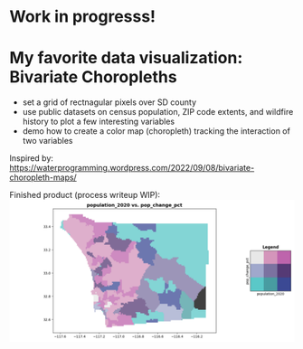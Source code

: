 # Work in progresss! 
# My favorite data visualization: Bivariate Choropleths 

- set a grid of rectnagular pixels over SD county
- use public datasets on census population, ZIP code extents, and wildfire history to plot a few interesting variables 
- demo how to create a color map (choropleth) tracking the interaction of two variables 

Inspired by: https://waterprogramming.wordpress.com/2022/09/08/bivariate-choropleth-maps/

Finished product (process writeup WIP):
![image](pop_vs_pop_change.png)
